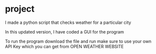 # project

I made a python script that checks weather for a particular city

In this updated version, I have coded a GUI for the program

To run the program download the file and run make sure to use your own API Key which you can get from OPEN WEATHER WEBSITE
